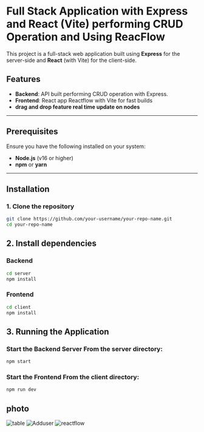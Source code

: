 # Full Stack Application with Express and React (Vite) performing CRUD Operation and Using ReacFlow

This project is a full-stack web application built using **Express** for the server-side and **React** (with Vite) for the client-side.

## Features

- **Backend**: API built performing CRUD operation with Express.
- **Frontend**: React app Reactflow with Vite for fast builds
- **drag and drop feature real time update on nodes**
  
---

## Prerequisites

Ensure you have the following installed on your system:

- **Node.js** (v16 or higher)
- **npm** or **yarn**

---

## Installation

### 1. Clone the repository

```bash
git clone https://github.com/your-username/your-repo-name.git
cd your-repo-name

```

## 2. Install dependencies
### Backend
```bash
cd server
npm install
```
### Frontend
```bash
cd client
npm install
```
## 3. Running the Application
### Start the Backend Server From the server directory:
```bash
npm start
```

### Start the Frontend From the client directory:
```bash
npm run dev
```

## photo
![table](https://github.com/user-attachments/assets/9aceef22-a2e0-46ba-96a8-a2de0738d4e7)
![Adduser](https://github.com/user-attachments/assets/619353ce-8448-4fe6-b7f6-5705f5d854db)
![reactflow](https://github.com/user-attachments/assets/d8ff5e7b-0874-407e-b456-830082b669be)



